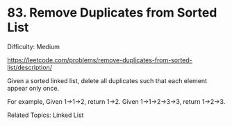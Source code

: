 # 83. Remove Duplicates from Sorted List

Difficulty: Medium

https://leetcode.com/problems/remove-duplicates-from-sorted-list/description/

Given a sorted linked list, delete all duplicates such that each element appear only once.

For example,
Given 1->1->2, return 1->2.
Given 1->1->2->3->3, return 1->2->3.

Related Topics: Linked List
